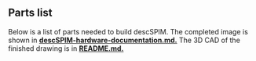 ## Parts list

Below is a list of parts needed to build descSPIM.
The completed image is shown in **[descSPIM-hardware-documentation.md.](https://github.com/dbsb-juntendo/descSPIM/blob/main/descSPIM-hardware-documentation.md)**
The 3D CAD of the finished drawing is in **[README.md.](https://github.com/dbsb-juntendo/descSPIM/blob/main/README.md)**
